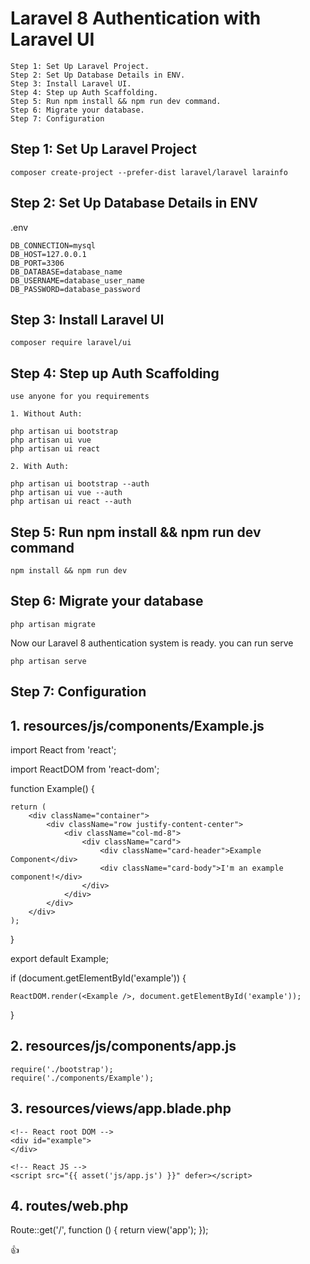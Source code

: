 # Laravel 8 Authentication with Laravel UI

    Step 1: Set Up Laravel Project.
    Step 2: Set Up Database Details in ENV.
    Step 3: Install Laravel UI.
    Step 4: Step up Auth Scaffolding.
    Step 5: Run npm install && npm run dev command.
    Step 6: Migrate your database.
    Step 7: Configuration

## Step 1: Set Up Laravel Project

    composer create-project --prefer-dist laravel/laravel larainfo
  
## Step 2: Set Up Database Details in ENV

   .env

	DB_CONNECTION=mysql
	DB_HOST=127.0.0.1
	DB_PORT=3306
	DB_DATABASE=database_name
	DB_USERNAME=database_user_name
	DB_PASSWORD=database_password

## Step 3: Install Laravel UI

	composer require laravel/ui

## Step 4: Step up Auth Scaffolding 

	use anyone for you requirements

    1. Without Auth:

	php artisan ui bootstrap
	php artisan ui vue
	php artisan ui react

    2. With Auth:

	php artisan ui bootstrap --auth
	php artisan ui vue --auth
	php artisan ui react --auth

## Step 5: Run npm install && npm run dev command

	npm install && npm run dev

## Step 6: Migrate your database

 	php artisan migrate

Now our Laravel 8 authentication system is ready. you can run serve 

 	php artisan serve
	

## Step 7: Configuration

## 1. resources/js/components/Example.js

import React from 'react';

import ReactDOM from 'react-dom';

function Example() {

    return (
        <div className="container">
            <div className="row justify-content-center">
                <div className="col-md-8">
                    <div className="card">
                        <div className="card-header">Example Component</div>
                        <div className="card-body">I'm an example component!</div>
                    </div>
                </div>
            </div>
        </div>
    );
}

export default Example;

if (document.getElementById('example')) {

    ReactDOM.render(<Example />, document.getElementById('example'));
}

## 2. resources/js/components/app.js

    require('./bootstrap');
	require('./components/Example');

## 3. resources/views/app.blade.php

<!DOCTYPE html>
<html lang="{{ str_replace('_', '-', app()->getLocale()) }}">
<head>
    <meta charset="utf-8">
    <meta name="viewport" content="width=device-width, initial-scale=1">
    <title>Laravel</title>
    <!-- Styles -->
    <link href="{{ asset('css/app.css') }}" rel="stylesheet">
</head>
<body>

    <!-- React root DOM -->
    <div id="example">
    </div>

    <!-- React JS -->
    <script src="{{ asset('js/app.js') }}" defer></script>
</body>
</html>

## 4. routes/web.php


Route::get('/', function () {
    return view('app');
});



:+1:	
